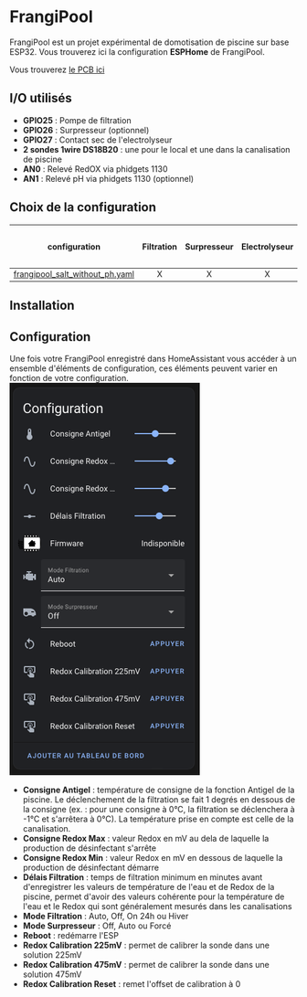 # FrangiPool

FrangiPool est un projet expérimental de domotisation de piscine sur base ESP32.
Vous trouverez ici la configuration **ESPHome** de FrangiPool.

Vous trouverez [le PCB ici](https://github.com/frangipool/pcb)

## I/O utilisés

* **GPIO25** : Pompe de filtration
* **GPIO26** : Surpresseur (optionnel)
* **GPIO27** : Contact sec de l'electrolyseur
* **2 sondes 1wire DS18B20** : une pour le local et une dans la canalisation de piscine
* **AN0** : Relevé RedOX via phidgets 1130
* **AN1** : Relevé pH via phidgets 1130 (optionnel)

## Choix de la configuration

| configuration | Filtration | Surpresseur | Electrolyseur | Température Local | Température Eau (avec fonction antigel) | Redox | pH |
|:-:|:-:|:-:|:-:|:-:|:-:|:-:|:-:|
| [frangipool_salt_without_ph.yaml](frangipool_salt_without_ph.yaml) | X | X | X | X | X | X | - |

## Installation

## Configuration

Une fois votre FrangiPool enregistré dans HomeAssistant vous accéder à un ensemble d'éléments de configuration, ces éléments peuvent varier en fonction de votre configuration.
![config](img/config.png)

* **Consigne Antigel** : température de consigne de la fonction Antigel de la piscine. Le déclenchement de la filtration se fait 1 degrés en dessous de la consigne (ex. : pour une consigne à 0°C, la filtration se déclenchera à -1°C et s'arrêtera à 0°C). La température prise en compte est celle de la canalisation.
* **Consigne Redox Max** : valeur Redox en mV au dela de laquelle la production de désinfectant s'arrête
* **Consigne Redox Min** : valeur Redox en mV en dessous de laquelle la production de désinfectant démarre
* **Délais Filtration** : temps de filtration minimum en minutes avant d'enregistrer les valeurs de température de l'eau et de Redox de la piscine, permet d'avoir des valeurs cohérente pour la température de l'eau et le Redox qui sont généralement mesurés dans les canalisations
* **Mode Filtration** : Auto, Off, On 24h ou Hiver
* **Mode Surpresseur** : Off, Auto ou Forcé
* **Reboot** : redémarre l'ESP
* **Redox Calibration 225mV** : permet de calibrer la sonde dans une solution 225mV
* **Redox Calibration 475mV** : permet de calibrer la sonde dans une solution 475mV
* **Redox Calibration Reset** : remet l'offset de calibration à 0
